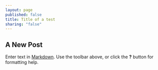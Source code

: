 ```yaml
---
layout: page
published: false
title: Title of a test
sharing: "false"
---
```


## A New Post

Enter text in [Markdown](http://daringfireball.net/projects/markdown/). Use the toolbar above, or click the **?** button for formatting help.
